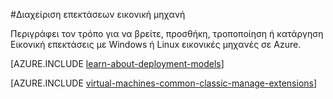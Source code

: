 <properties
 pageTitle="Διαχείριση επεκτάσεων εικονική μηχανή | Microsoft Azure"
 description="Περιγράφει τον τρόπο για να προσθέσετε, να βρείτε, ενημέρωση και κατάργηση επεκτάσεων για Azure εικονικές μηχανές, στο μοντέλο κλασική ανάπτυξης."
 services="virtual-machines-windows"
 documentationCenter=""
 authors="squillace"
 manager="timlt"
 editor=""
 tags="azure-service-management"/>
<tags
 ms.service="virtual-machines-windows"
 ms.devlang="na"
 ms.topic="article"
 ms.tgt_pltfrm="vm-windows"
 ms.workload="infrastructure-services"
 ms.date="08/29/2016"
 ms.author="rasquill"/>

#<a name="manage-virtual-machine-extensions"></a>Διαχείριση επεκτάσεων εικονική μηχανή

Περιγράφει τον τρόπο για να βρείτε, προσθήκη, τροποποίηση ή κατάργηση Εικονική επεκτάσεις με Windows ή Linux εικονικές μηχανές σε Azure.

[AZURE.INCLUDE [learn-about-deployment-models](../../includes/learn-about-deployment-models-classic-include.md)]

[AZURE.INCLUDE [virtual-machines-common-classic-manage-extensions](../../includes/virtual-machines-common-classic-manage-extensions.md)]
